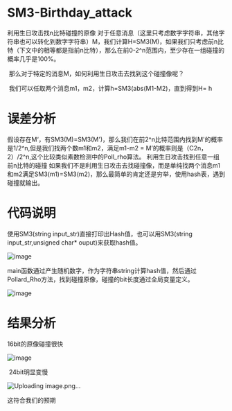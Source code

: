 # SM3-Birthday_attack
利用生日攻击找n比特碰撞的原像
​ 对于任意消息（这里只考虑数字字符串，其他字符串也可以转化到数字字符串）M，我们计算H=SM3(M)，如果我们只考虑前n比特（下文中的相等都是指前n比特），那么在前0-2^n范围内，至少存在一组碰撞的概率几乎是100%。

​ 那么对于特定的消息M，如何利用生日攻击去找到这个碰撞像呢？

​ 我们可以任取两个消息m1，m2，计算h=SM3(abs(M1-M2)，直到得到H= h


# 误差分析

假设存在M‘，有SM3(M)=SM3(M')，那么我们在前2^n比特范围内找到M'的概率是1/2^n,但是我们找两个数m1和m2，满足m1-m2 = M’的概率则是（C2n，2）/2^n,这个比较类似素数检测中的Poll_rho算法。
利用生日攻击找到任意一组前n比特的碰撞
​ 如果我们不是利用生日攻击去找碰撞像，而是单纯找两个消息m1和m2满足SM3(m1)=SM3(m2)，那么最简单的肯定还是穷举，使用hash表，遇到碰撞就输出。



# 代码说明
使用SM3(string input_str)直接打印出Hash值，也可以用SM3(string input_str,unsigned char* ouput)来获取hash值。



![image](https://user-images.githubusercontent.com/75195549/180794501-77883cf6-6676-474d-bfc0-0f5461d234a0.png)




main函数通过产生随机数字，作为字符串string计算hash值，然后通过Pollard_Rho方法，找到碰撞原像，碰撞的bit长度通过全局变量定义。




![image](https://user-images.githubusercontent.com/75195549/180794437-33e5c7b8-d297-4a5f-bcdc-13f8ca911387.png)







# 结果分析


16bit的原像碰撞很快




![image](https://user-images.githubusercontent.com/75195549/180797311-4016feb0-4de4-441b-8c4d-09de5e402368.png)




​ 24bit明显变慢




![Uploading image.png…]()



这符合我们的预期

